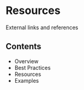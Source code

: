 # Resources

External links and references

## Contents
- Overview
- Best Practices
- Resources
- Examples

